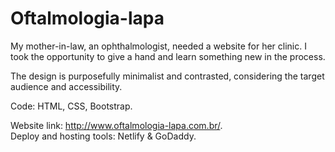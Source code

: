 # Oftalmologia-lapa

My mother-in-law, an ophthalmologist, needed a website for her clinic. I took the opportunity to give a hand and learn something new in the process.

The design is purposefully minimalist and contrasted, considering the target audience and accessibility.

Code: HTML, CSS, Bootstrap.

Website link: http://www.oftalmologia-lapa.com.br/. <br>
Deploy and hosting tools: Netlify & GoDaddy.

